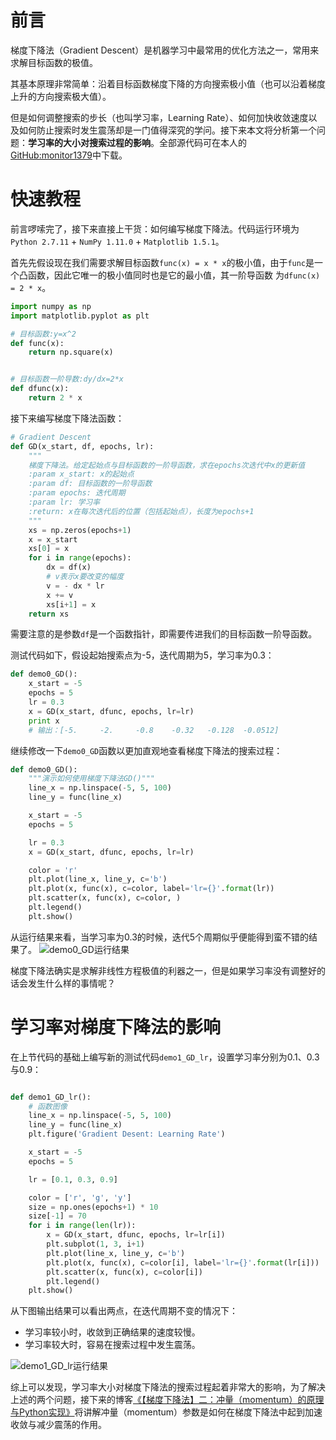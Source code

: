# 前言
梯度下降法（Gradient Descent）是机器学习中最常用的优化方法之一，常用来求解目标函数的极值。

其基本原理非常简单：沿着目标函数梯度下降的方向搜索极小值（也可以沿着梯度上升的方向搜索极大值）。

但是如何调整搜索的步长（也叫学习率，Learning Rate）、如何加快收敛速度以及如何防止搜索时发生震荡却是一门值得深究的学问。接下来本文将分析第一个问题：**学习率的大小对搜索过程的影响**。全部源代码可在本人的[GitHub:monitor1379](https://github.com/monitor1379/jianshu_blog/blob/master/scripts/gradient_descent_with_momentum_and_decay.py)中下载。

# 快速教程

前言啰嗦完了，接下来直接上干货：如何编写梯度下降法。代码运行环境为`Python 2.7.11` + `NumPy 1.11.0` + `Matplotlib 1.5.1`。

首先先假设现在我们需要求解目标函数`func(x) = x * x`的极小值，由于`func`是一个凸函数，因此它唯一的极小值同时也是它的最小值，其一阶导函数 为`dfunc(x) = 2 * x`。

```python
import numpy as np
import matplotlib.pyplot as plt

# 目标函数:y=x^2
def func(x):
    return np.square(x)


# 目标函数一阶导数:dy/dx=2*x
def dfunc(x):
    return 2 * x
```


接下来编写梯度下降法函数：
```python
# Gradient Descent
def GD(x_start, df, epochs, lr):
    """
    梯度下降法。给定起始点与目标函数的一阶导函数，求在epochs次迭代中x的更新值
    :param x_start: x的起始点
    :param df: 目标函数的一阶导函数
    :param epochs: 迭代周期
    :param lr: 学习率
    :return: x在每次迭代后的位置（包括起始点），长度为epochs+1
    """
    xs = np.zeros(epochs+1)
    x = x_start
    xs[0] = x
    for i in range(epochs):
        dx = df(x)
        # v表示x要改变的幅度
        v = - dx * lr
        x += v
        xs[i+1] = x
    return xs
```

需要注意的是参数`df`是一个函数指针，即需要传进我们的目标函数一阶导函数。

测试代码如下，假设起始搜索点为-5，迭代周期为5，学习率为0.3：

```python
def demo0_GD():
    x_start = -5
    epochs = 5
    lr = 0.3
    x = GD(x_start, dfunc, epochs, lr=lr)
    print x
    # 输出：[-5.     -2.     -0.8    -0.32   -0.128  -0.0512]
```

继续修改一下`demo0_GD`函数以更加直观地查看梯度下降法的搜索过程：
```python
def demo0_GD():
    """演示如何使用梯度下降法GD()"""
    line_x = np.linspace(-5, 5, 100)
    line_y = func(line_x)

    x_start = -5
    epochs = 5

    lr = 0.3
    x = GD(x_start, dfunc, epochs, lr=lr)

    color = 'r'
    plt.plot(line_x, line_y, c='b')
    plt.plot(x, func(x), c=color, label='lr={}'.format(lr))
    plt.scatter(x, func(x), c=color, )
    plt.legend()
    plt.show()
```

从运行结果来看，当学习率为0.3的时候，迭代5个周期似乎便能得到蛮不错的结果了。
![demo0_GD运行结果](http://upload-images.jianshu.io/upload_images/1624726-5aedf43a32df622a.png?imageMogr2/auto-orient/strip%7CimageView2/2/w/1240)

梯度下降法确实是求解非线性方程极值的利器之一，但是如果学习率没有调整好的话会发生什么样的事情呢？

# 学习率对梯度下降法的影响

在上节代码的基础上编写新的测试代码`demo1_GD_lr`，设置学习率分别为0.1、0.3与0.9：


```python

def demo1_GD_lr():
    # 函数图像
    line_x = np.linspace(-5, 5, 100)
    line_y = func(line_x)
    plt.figure('Gradient Desent: Learning Rate')

    x_start = -5
    epochs = 5

    lr = [0.1, 0.3, 0.9]

    color = ['r', 'g', 'y']
    size = np.ones(epochs+1) * 10
    size[-1] = 70
    for i in range(len(lr)):
        x = GD(x_start, dfunc, epochs, lr=lr[i])
        plt.subplot(1, 3, i+1)
        plt.plot(line_x, line_y, c='b')
        plt.plot(x, func(x), c=color[i], label='lr={}'.format(lr[i]))
        plt.scatter(x, func(x), c=color[i])
        plt.legend()
    plt.show()

```

从下图输出结果可以看出两点，在迭代周期不变的情况下：
- 学习率较小时，收敛到正确结果的速度较慢。
- 学习率较大时，容易在搜索过程中发生震荡。


![demo1_GD_lr运行结果](http://upload-images.jianshu.io/upload_images/1624726-b8b7570b8b04ca4d.png?imageMogr2/auto-orient/strip%7CimageView2/2/w/1240)


综上可以发现，学习率大小对梯度下降法的搜索过程起着非常大的影响，为了解决上述的两个问题，接下来的博客[《【梯度下降法】二：冲量（momentum）的原理与Python实现》]()将讲解冲量（momentum）参数是如何在梯度下降法中起到加速收敛与减少震荡的作用。
